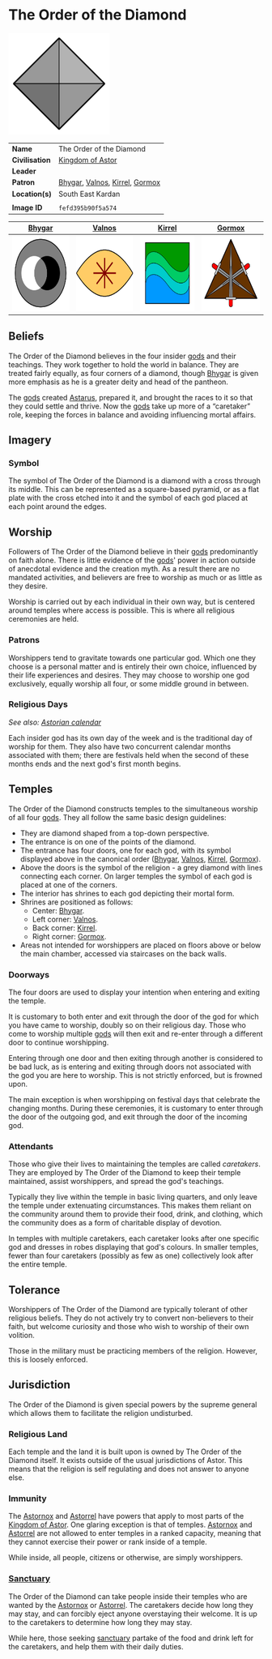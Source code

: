 # The Order of the Diamond

<img src="https://raw.githubusercontent.com/jesskelsall/astarus-images/main/symbols/fefd395b90f5a574.png" height="200" />

|||
| --- | --- |
| **Name** | The Order of the Diamond | organisation.2
| **Civilisation** | [Kingdom of Astor](../civilisations/kingdom-of-astor/kingdom-of-astor.md) |
| **Leader** | |
| **Patron** | [Bhygar](../gods/deities/bhygar.md), [Valnos](../gods/deities/valnos.md), [Kirrel](../gods/deities/kirrel.md), [Gormox](../gods/deities/gormox.md) |
| **Location(s)** | South East Kardan |
|||
| **Image ID** | `fefd395b90f5a574` |

| [Bhygar](../gods/deities/bhygar.md) | [Valnos](../gods/deities/valnos.md) | [Kirrel](../gods/deities/kirrel.md) | [Gormox](../gods/deities/gormox.md) |
|:---:|:---:|:---:|:---:|
| <img src="https://raw.githubusercontent.com/jesskelsall/astarus-images/main/symbols/e4dc1974ee3fc83b.png" height="150" /> | <img src="https://raw.githubusercontent.com/jesskelsall/astarus-images/main/symbols/a51347a25084e8dc.png" height="150" /> | <img src="https://raw.githubusercontent.com/jesskelsall/astarus-images/main/symbols/527b4be9705967bf.png" height="150" /> | <img src="https://raw.githubusercontent.com/jesskelsall/astarus-images/main/symbols/ea264dc092b05d09.png" height="150" /> |

## Beliefs

The Order of the Diamond believes in the four insider [gods](../gods/gods.md) and their teachings. They work together to hold the world in balance. They are treated fairly equally, as four corners of a diamond, though [Bhygar](../gods/deities/bhygar.md) is given more emphasis as he is a greater deity and head of the pantheon.

The [gods](../gods/gods.md) created [Astarus](../planes/astarus.md), prepared it, and brought the races to it so that they could settle and thrive. Now the [gods](../gods/gods.md) take up more of a “caretaker” role, keeping the forces in balance and avoiding influencing mortal affairs.

## Imagery

### Symbol

The symbol of The Order of the Diamond is a diamond with a cross through its middle. This can be represented as a square-based pyramid, or as a flat plate with the cross etched into it and the symbol of each god placed at each point around the edges.

## Worship

Followers of The Order of the Diamond believe in their [gods](../gods/gods.md) predominantly on faith alone. There is little evidence of the [gods](../gods/gods.md)' power in action outside of anecdotal evidence and the creation myth. As a result there are no mandated activities, and believers are free to worship as much or as little as they desire.

Worship is carried out by each individual in their own way, but is centered around temples where access is possible. This is where all religious ceremonies are held.

### Patrons

Worshippers tend to gravitate towards one particular god. Which one they choose is a personal matter and is entirely their own choice, influenced by their life experiences and desires. They may choose to worship one god exclusively, equally worship all four, or some middle ground in between.

### Religious Days

*See also: [Astorian calendar](../history/astorian-calendar.md)*

Each insider god has its own day of the week and is the traditional day of worship for them. They also have two concurrent calendar months associated with them; there are festivals held when the second of these months ends and the next god's first month begins.

## Temples

The Order of the Diamond constructs temples to the simultaneous worship of all four [gods](../gods/gods.md). They all follow the same basic design guidelines:

- They are diamond shaped from a top-down perspective.
- The entrance is on one of the points of the diamond.
- The entrance has four doors, one for each god, with its symbol displayed above in the canonical order ([Bhygar](../gods/deities/bhygar.md), [Valnos](../gods/deities/valnos.md), [Kirrel](../gods/deities/kirrel.md), [Gormox](../gods/deities/gormox.md)).
- Above the doors is the symbol of the religion - a grey diamond with lines connecting each corner. On larger temples the symbol of each god is placed at one of the corners.
- The interior has shrines to each god depicting their mortal form.
- Shrines are positioned as follows:
  - Center: [Bhygar](../gods/deities/bhygar.md).
  - Left corner: [Valnos](../gods/deities/valnos.md).
  - Back corner: [Kirrel](../gods/deities/kirrel.md).
  - Right corner: [Gormox](../gods/deities/gormox.md).
- Areas not intended for worshippers are placed on floors above or below the main chamber, accessed via staircases on the back walls.

### Doorways

The four doors are used to display your intention when entering and exiting the temple.

It is customary to both enter and exit through the door of the god for which you have came to worship, doubly so on their religious day. Those who come to worship multiple [gods](../gods/gods.md) will then exit and re-enter through a different door to continue worshipping.

Entering through one door and then exiting through another is considered to be bad luck, as is entering and exiting through doors not associated with the god you are here to worship. This is not strictly enforced, but is frowned upon.

The main exception is when worshipping on festival days that celebrate the changing months. During these ceremonies, it is customary to enter through the door of the outgoing god, and exit through the door of the incoming god.

### Attendants

Those who give their lives to maintaining the temples are called *caretakers*. They are employed by The Order of the Diamond to keep their temple maintained, assist worshippers, and spread the god's teachings.

Typically they live within the temple in basic living quarters, and only leave the temple under extenuating circumstances. This makes them reliant on the community around them to provide their food, drink, and clothing, which the community does as a form of charitable display of devotion.

In temples with multiple caretakers, each caretaker looks after one specific god and dresses in robes displaying that god's colours. In smaller temples, fewer than four caretakers (possibly as few as one) collectively look after the entire temple.

## Tolerance

Worshippers of The Order of the Diamond are typically tolerant of other religious beliefs. They do not actively try to convert non-believers to their faith, but welcome curiosity and those who wish to worship of their own volition.

Those in the military must be practicing members of the religion. However, this is loosely enforced.

## Jurisdiction

The Order of the Diamond is given special powers by the supreme general which allows them to facilitate the religion undisturbed.

### Religious Land

Each temple and the land it is built upon is owned by The Order of the Diamond itself. It exists outside of the usual jurisdictions of Astor. This means that the religion is self regulating and does not answer to anyone else.

### Immunity

The [Astornox](astornox/astornox.md) and [Astorrel](astorrel/astorrel.md) have powers that apply to most parts of the [Kingdom of Astor](../civilisations/kingdom-of-astor/kingdom-of-astor.md). One glaring exception is that of temples. [Astornox](astornox/astornox.md) and [Astorrel](astorrel/astorrel.md) are not allowed to enter temples in a ranked capacity, meaning that they cannot exercise their power or rank inside of a temple.

While inside, all people, citizens or otherwise, are simply worshippers.

### [Sanctuary](astorrel/sanctuary.md)

The Order of the Diamond can take people inside their temples who are wanted by the [Astornox](astornox/astornox.md) or [Astorrel](astorrel/astorrel.md). The caretakers decide how long they may stay, and can forcibly eject anyone overstaying their welcome. It is up to the caretakers to determine how long they may stay.

While here, those seeking [sanctuary](astorrel/sanctuary.md) partake of the food and drink left for the caretakers, and help them with their daily duties.

